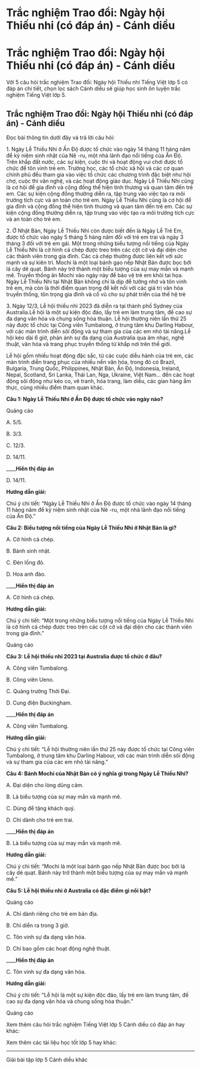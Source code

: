 # Trắc nghiệm Trao đổi: Ngày hội Thiếu nhi (có đáp án) - Cánh diều

# Trắc nghiệm Trao đổi: Ngày hội Thiếu nhi (có đáp án) - Cánh diều

Với 5 câu hỏi trắc nghiệm Trao đổi: Ngày hội Thiếu nhi Tiếng Việt lớp 5 có đáp án chi tiết, chọn lọc sách Cánh diều sẽ giúp học sinh ôn luyện trắc nghiệm Tiếng Việt lớp 5.

## Trắc nghiệm Trao đổi: Ngày hội Thiếu nhi (có đáp án) - Cánh diều

Đọc bài thông tin dưới đây và trả lời câu hỏi: 

1\. Ngày Lễ Thiếu Nhi ở Ấn Độ được tổ chức vào ngày 14 tháng 11 hàng năm để kỷ niệm sinh nhật của Nê -ru, một nhà lãnh đạo nổi tiếng của Ấn Độ. Trên khắp đất nước, các sự kiện, cuộc thi và hoạt động vui chơi được tổ chức để tôn vinh trẻ em. Trường học, các tổ chức xã hội và các cơ quan chính phủ đều tham gia vào việc tổ chức các chương trình đặc biệt như hội chợ, cuộc thi văn nghệ, và các hoạt động giáo dục. Ngày Lễ Thiếu Nhi cũng là cơ hội để gia đình và cộng đồng thể hiện tình thương và quan tâm đến trẻ em. Các sự kiện cộng đồng thường diễn ra, tập trung vào việc tạo ra môi trường tích cực và an toàn cho trẻ em. Ngày Lễ Thiếu Nhi cũng là cơ hội để gia đình và cộng đồng thể hiện tình thương và quan tâm đến trẻ em. Các sự kiện cộng đồng thường diễn ra, tập trung vào việc tạo ra môi trường tích cực và an toàn cho trẻ em.

2\. Ở Nhật Bản, Ngày Lễ Thiếu Nhi còn được biết đến là Ngày Lễ Trẻ Em, được tổ chức vào ngày 5 tháng 5 hàng năm đối với trẻ em trai và ngày 3 tháng 3 đối với trẻ em gái. Một trong những biểu tượng nổi tiếng của Ngày Lễ Thiếu Nhi là cờ hình cá chép được treo trên các cột cờ và đại diện cho các thành viên trong gia đình. Các cá chép thường được liên kết với sức mạnh và sự kiên trì. Mochi là một loại bánh gạo nếp Nhật Bản được bọc bởi lá cây dẻ quạt. Bánh này trở thành một biểu tượng của sự may mắn và mạnh mẽ. Truyền thống ăn Mochi vào ngày này để bảo vệ trẻ em khỏi tai họa. Ngày Lễ Thiếu Nhi tại Nhật Bản không chỉ là dịp để tưởng nhớ và tôn vinh trẻ em, mà còn là thời điểm quan trọng để kết nối với các giá trị văn hóa truyền thống, tôn trọng gia đình và cổ vũ cho sự phát triển của thế hệ trẻ

3\. Ngày 12/3, Lễ hội thiếu nhi 2023 đã diễn ra tại thành phố Sydney của Australia.Lễ hội là một sự kiện độc đáo, lấy trẻ em làm trung tâm, đề cao sự đa dạng văn hóa và chung sống hòa thuận. Lễ hội thường niên lần thứ 25 này được tổ chức tại Công viên Tumbalong, ở trung tâm khu Darling Habour, với các màn trình diễn sôi động và sự tham gia của các em nhỏ tài năng.Lễ hội kéo dài 6 giờ, phản ánh sự đa dạng của Australia qua âm nhạc, nghệ thuật, văn hóa và trang phục truyền thống từ khắp nơi trên thế giới.

Lễ hội gồm nhiều hoạt động đặc sắc, từ các cuộc diễu hành của trẻ em, các màn trình diễn trang phục của nhiều nền văn hóa, trong đó có Brazil, Bulgaria, Trung Quốc, Philippines, Nhật Bản, Ấn Độ, Indonesia, Ireland, Nepal, Scotland, Sri Lanka, Thái Lan, Nga, Ukraine, Việt Nam... đến các hoạt động sôi động như kéo co, vẽ tranh, hóa trang, làm diều, các gian hàng ẩm thực, cùng nhiều điểm tham quan khác.

**Câu 1: Ngày Lễ Thiếu Nhi ở Ấn Độ được tổ chức vào ngày nào?**

Quảng cáo

A. 5/5.

B. 3/3.

C. 12/3.

D. 14/11.

____**Hiển thị đáp án**

D. 14/11.

**Hướng dẫn giải:**

Chú ý chi tiết: “Ngày Lễ Thiếu Nhi ở Ấn Độ được tổ chức vào ngày 14 tháng 11 hàng năm để kỷ niệm sinh nhật của Nê -ru, một nhà lãnh đạo nổi tiếng của Ấn Độ.”

**Câu 2: Biểu tượng nổi tiếng của Ngày Lễ Thiếu Nhi ở Nhật Bản là gì?**

A. Cờ hình cá chép.

B. Bánh sinh nhật.

C. Đèn lồng đỏ.

D. Hoa anh đào.

____**Hiển thị đáp án**

A. Cờ hình cá chép.

**Hướng dẫn giải:**

Chú ý chi tiết: “Một trong những biểu tượng nổi tiếng của Ngày Lễ Thiếu Nhi là cờ hình cá chép được treo trên các cột cờ và đại diện cho các thành viên trong gia đình.”

Quảng cáo

**Câu 3: Lễ hội thiếu nhi 2023 tại Australia được tổ chức ở đâu?**

A. Công viên Tumbalong.

B. Công viên Ueno.

C. Quảng trường Thời Đại.

D. Cung điện Buckingham.

____**Hiển thị đáp án**

A. Công viên Tumbalong.

**Hướng dẫn giải:**

Chú ý chi tiết: “Lễ hội thường niên lần thứ 25 này được tổ chức tại Công viên Tumbalong, ở trung tâm khu Darling Habour, với các màn trình diễn sôi động và sự tham gia của các em nhỏ tài năng.”

**Câu 4: Bánh Mochi của Nhật Bản có ý nghĩa gì trong Ngày Lễ Thiếu Nhi?**

A. Đại diện cho lòng dũng cảm.

B. Là biểu tượng của sự may mắn và mạnh mẽ.

C. Dùng để tặng khách quý.

D. Chỉ dành cho trẻ em trai.

____**Hiển thị đáp án**

B. Là biểu tượng của sự may mắn và mạnh mẽ.

**Hướng dẫn giải:**

Chú ý chi tiết: “Mochi là một loại bánh gạo nếp Nhật Bản được bọc bởi lá cây dẻ quạt. Bánh này trở thành một biểu tượng của sự may mắn và mạnh mẽ.”

**Câu 5: Lễ hội thiếu nhi ở Australia có đặc điểm gì nổi bật?**

Quảng cáo

A. Chỉ dành riêng cho trẻ em bản địa.

B. Chỉ diễn ra trong 3 giờ.

C. Tôn vinh sự đa dạng văn hóa.

D. Chỉ bao gồm các hoạt động nghệ thuật.

____**Hiển thị đáp án**

C. Tôn vinh sự đa dạng văn hóa.

**Hướng dẫn giải:**

Chú ý chi tiết: “Lễ hội là một sự kiện độc đáo, lấy trẻ em làm trung tâm, đề cao sự đa dạng văn hóa và chung sống hòa thuận.”

Quảng cáo

Xem thêm câu hỏi trắc nghiệm Tiếng Việt lớp 5 Cánh diều có đáp án hay khác:

Xem thêm các tài liệu học tốt lớp 5 hay khác:

* * *

Giải bài tập lớp 5 Cánh diều khác
